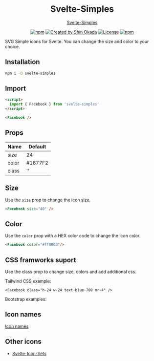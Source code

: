 <h1 align="center">Svelte-Simples</h1>

<p align="center">
<a href="https://shinokada.github.io/svelte-simples/">Svelte-Simples</a>
</p>

<p align="center">
<a href="https://www.npmjs.com/package/svelte-simples" rel="nofollow"><img src="https://img.shields.io/npm/v/svelte-simples" alt="npm"></a>
<a href="https://twitter.com/shinokada" rel="nofollow"><img src="https://img.shields.io/badge/created%20by-@shinokada-4BBAAB.svg" alt="Created by Shin Okada"></a>
<a href="https://opensource.org/licenses/MIT" rel="nofollow"><img src="https://img.shields.io/github/license/shinokada/svelte-simples" alt="License"></a>
<a href="https://www.npmjs.com/package/svelte-simples" rel="nofollow"><img src="https://img.shields.io/npm/dw/svelte-simples.svg" alt="npm"></a>
</p>

SVG Simple icons for Svelte. You can change the size and color to your choice.

## Installation

```sh
npm i -D svelte-simples
```

## Import

```html
<script>
  import { Facebook } from 'svelte-simples'
</script>

<Facebook />
```

## Props

| Name  | Default |
| ----- | ------- |
| size  | 24      |
| color | #1877F2 |
| class | ''      |

## Size

Use the `size` prop to change the icon size.

```html
<Facebook size="40" />
```

## Color

Use the `color` prop with a HEX color code to change the icon color.

```html
<Facebook color="#ff0000"/>
```

## CSS framworks suport

Use the class prop to change size, colors and add additional css.

Tailwind CSS example:

```
<Facebook class="h-24 w-24 text-blue-700 mr-4" />
```

Bootstrap examples:

<Facebook class="position-absolute top-0 px-1" />

## Icon names

[Icon names](https://github.com/shinokada/svelte-simples/blob/main/icon-names.md)

## Other icons

- [Svelte-Icon-Sets](https://svelte-svg-icons.vercel.app/)